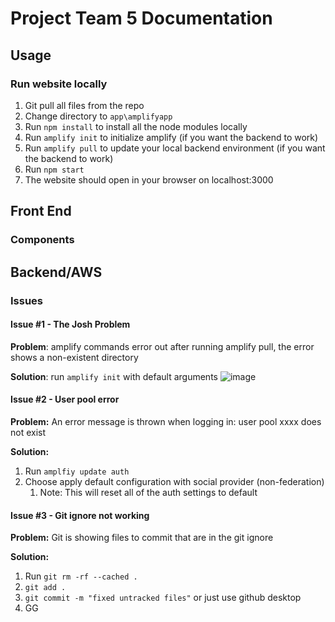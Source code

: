 # Project Team 5 Documentation
## **Usage**
### Run website locally
1. Git pull all files from the repo
2. Change directory to `app\amplifyapp`
3. Run `npm install` to install all the node modules locally
4. Run `amplify init` to initialize amplify (if you want the backend to work)
5. Run `amplify pull` to update your local backend environment (if you want the backend to work)
6. Run `npm start` 
7. The website should open in your browser on localhost:3000
## **Front End**
### Components
## **Backend/AWS**
### Issues
#### Issue #1 - The Josh Problem
**Problem**: amplify commands error out after running amplify pull, the error shows a non-existent directory

**Solution**: run `amplify init` with default arguments
![image](https://github.com/COSC-499-W2023/year-long-project-team-5/assets/79242419/44de7542-fe4a-42fe-985f-e2a225f7c54b)

#### Issue #2 - User pool error
**Problem:** An error message is thrown when logging in: user pool xxxx does not exist

**Solution:**
1. Run `amplfiy update auth`
2. Choose apply default configuration with social provider (non-federation)
    1. Note: This will reset all of the auth settings to default


  
#### Issue #3 - Git ignore not working
**Problem:** Git is showing files to commit that are in the git ignore

**Solution:**
1. Run `git rm -rf --cached .`
2. `git add .`
3. `git commit -m "fixed untracked files"` or just use github desktop
4. GG

